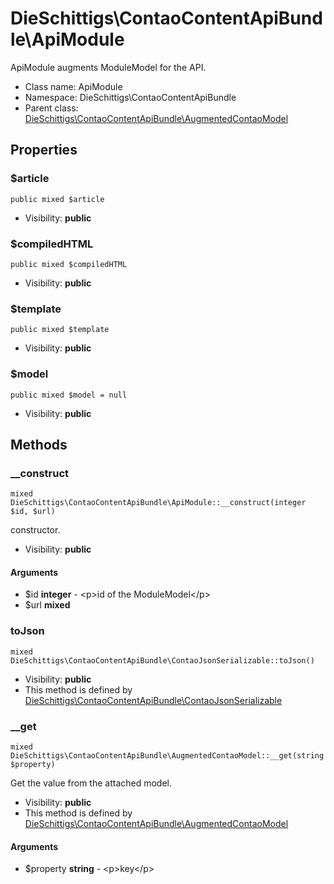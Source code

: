 DieSchittigs\ContaoContentApiBundle\ApiModule
===============

ApiModule augments ModuleModel for the API.




* Class name: ApiModule
* Namespace: DieSchittigs\ContaoContentApiBundle
* Parent class: [DieSchittigs\ContaoContentApiBundle\AugmentedContaoModel](DieSchittigs-ContaoContentApiBundle-AugmentedContaoModel.md)





Properties
----------


### $article

    public mixed $article





* Visibility: **public**


### $compiledHTML

    public mixed $compiledHTML





* Visibility: **public**


### $template

    public mixed $template





* Visibility: **public**


### $model

    public mixed $model = null





* Visibility: **public**


Methods
-------


### __construct

    mixed DieSchittigs\ContaoContentApiBundle\ApiModule::__construct(integer $id, $url)

constructor.



* Visibility: **public**


#### Arguments
* $id **integer** - &lt;p&gt;id of the ModuleModel&lt;/p&gt;
* $url **mixed**



### toJson

    mixed DieSchittigs\ContaoContentApiBundle\ContaoJsonSerializable::toJson()





* Visibility: **public**
* This method is defined by [DieSchittigs\ContaoContentApiBundle\ContaoJsonSerializable](DieSchittigs-ContaoContentApiBundle-ContaoJsonSerializable.md)




### __get

    mixed DieSchittigs\ContaoContentApiBundle\AugmentedContaoModel::__get(string $property)

Get the value from the attached model.



* Visibility: **public**
* This method is defined by [DieSchittigs\ContaoContentApiBundle\AugmentedContaoModel](DieSchittigs-ContaoContentApiBundle-AugmentedContaoModel.md)


#### Arguments
* $property **string** - &lt;p&gt;key&lt;/p&gt;


